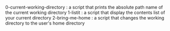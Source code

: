 0-current-working-directory 
: a script that prints the absolute path name of the current working directory
1-listit
: a script that display the contents list of your current directory
2-bring-me-home
: a script that changes the working directory to the user's home directory
